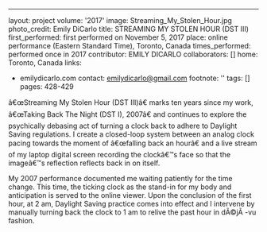 ---
layout: project
volume: '2017'
image: Streaming_My_Stolen_Hour.jpg
photo_credit: Emily DiCarlo
title: STREAMING MY STOLEN HOUR (DST III)
first_performed: first performed on November 5, 2017
place: online performance (Eastern Standard Time), Toronto, Canada
times_performed: performed once in 2017
contributor: EMILY DICARLO
collaborators: []
home: Toronto, Canada
links:
- emilydicarlo.com
contact: emilydicarlo@gmail.com
footnote: ''
tags: []
pages: 428-429



â€œStreaming My Stolen Hour (DST III)â€ marks ten years since my work, â€œTaking Back The Night (DST I), 2007â€ and continues to explore the psychically debasing act of turning a clock back to adhere to Daylight Saving regulations. I create a closed-loop system between an analog clock pacing towards the moment of â€œfalling back an hourâ€ and a live stream of my laptop digital screen recording the clockâ€™s face so that the imageâ€™s reflection reflects back in on itself.

My 2007 performance documented me waiting patiently for the time change. This time, the ticking clock as the stand-in for my body and anticipation is served to the online viewer. Upon the conclusion of the first hour, at 2 am, Daylight Saving practice comes into effect and I intervene by manually turning back the clock to 1 am to relive the past hour in dÃ©jÃ&nbsp;-vu fashion.
